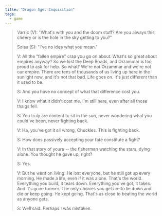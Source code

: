 ```yaml
---
title: "Dragon Age: Inquisition"
tags:
  - game
---
```


> Varric (V): "What's with you and the doom stuff? Are you always this cheery or is the hole in the sky getting to you?"
> 
> Solas (S): "I've no idea what you mean."
> 
> V: All the "fallen empire" crap you go on about. What's so great about empires anyway?
> So we lost the Deep Roads, and Orzammar is too proud to ask for help. So what? We're not Orzammar and we're not our empire. 
> There are tens of thousands of us living up here in the sunlight now, and it's not that bad. Life goes on. It's just different than it used to be.
> 
> S: And you have no concept of what that difference cost you.
> 
> V: I know what it didn't cost me. I'm still here, even after all those thaigs fell.
> 
> S: You truly are content to sit in the sun, never wondering what you could've been, never fighting back.
> 
> V: Ha, you've got it all wrong, Chuckles. This is fighting back.
> 
> S: How does passively accepting your fate constitute a fight?
> 
> V: In that story of yours -- the fisherman watching the stars, dying alone. You thought he gave up, right?
> 
> S: Yes.
> 
> V: But he went on living. He lost everyone, but he still got up every morning. He made a life, even if it was alone.
> That's the world. Everything you build, it tears down. Everything you've got, it takes. And it's gone forever.
> The only choices you get are to lie down and die or keep going. He kept going. That's as close to beating the world as anyone gets.
> 
> S: Well said. Perhaps I was mistaken.
> 

